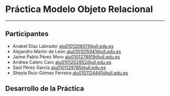 # Práctica Modelo Objeto Relacional
***

## Participantes

- Anabel Díaz Labrador [alu0101206011@ull.edu.es](alu0101206011@ull.edu.es)
- Alejandro Martín de León [alu0101015941@ull.edu.es](alu0101015941@ull.edu.es)
- Jaime Pablo Pérez Moro [alu0101278919@ull.edu.es](alu0101278919@ull.edu.es)
- Andrea Calero Caro [alu0101202952@ull.edu.es](alu0101202952@ull.edu.es)
- Saúl Pérez García [alu0101129785@ull.edu.es](alu0101129785@ull.edu.es)
- Sheyla Ruiz-Gómez Ferreira  [alu0101124445@ull.edu.es](alu0101124445@ull.edu.es)

## Desarrollo de la Práctica

